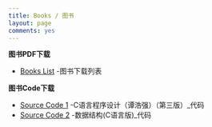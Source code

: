 ```yaml
---
title: Books / 图书
layout: page
comments: yes
---
```


**图书PDF下载**

* [Books List](http://pan.baidu.com/s/1qWjSEVM) -图书下载列表



**图书Code下载**

* [Source Code 1](http://hopehook.com/book/code/C_code.rar) -C语言程序设计（谭浩强）（第三版）_代码
* [Source Code 2](http://hopehook.com/book/code/C_code_for_data_structure.rar) -数据结构(C语言版)_代码


